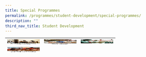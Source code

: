 ```yaml
---
title: Special Programmes
permalink: /programmes/student-development/special-programmes/
description: ""
third_nav_title: Student Development
---
```

<table>
<thead>
  <tr>
    <th><a href="/programmes/student-development/special-programmes/bi-cultural-programme/" target="_blank" rel="noopener noreferrer"><img src="/images/bi-culturual-programme-square1.jpg" alt="BICULTURAL EDUCATION PROGRAMME" width="106" height="17"></a></th>
    <th><a href="/programmes/student-development/special-programmes/malay-special-programme/" target="_blank" rel="noopener noreferrer"><img src="/images/msp-square1.jpg" alt="MALAY (SPECIAL PROGRAMME)" width="106" height="17"></a></th>
    <th><a href="/programmes/student-development/special-programmes/music-special-programme-enhanced-music-programme/" target="_blank" rel="noopener noreferrer"><img src="/images/mep-square1.jpg" alt="MUSIC SPECIAL PROGRAMME & ENHANCED MUSIC PROGRAMME" width="106" height="17"></a></th>
</tr>
		 <td><a href="/programmes/student-development/special-programmes/bi-cultural-programme/" target="_blank" rel="noopener noreferrer"><img src="/images/clep-square1.jpg" alt="BICULTURAL EDUCATION PROGRAMME" width="106" height="17"></a></td>
<td></td>
<td></td>

</thead>
</table>